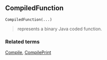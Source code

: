 ## CompiledFunction

```
CompiledFunction(...)
```

> represents a binary Java coded function. 


### Related terms 
[Compile](Compile.md), [CompilePrint](CompilePrint.md) 
 

